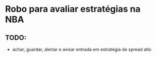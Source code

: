 # Robo para avaliar estratégias na NBA

## TODO:
- achar, guardar, alertar e avisar entrada em estratégia de spread alto